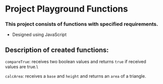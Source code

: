 # Project Playground Functions

### This project consists of functions with specified requirements.
* Designed using JavaScript

## Description of created functions: 
`compareTrue`: receives two boolean values and returns `true` if received values are true.\

`calcArea`: receives a `base` and `height` and returns an `area` of a triangle.
